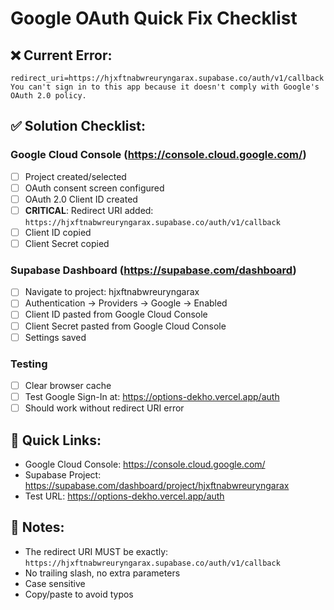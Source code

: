 # Google OAuth Quick Fix Checklist

## ❌ Current Error:
```
redirect_uri=https://hjxftnabwreuryngarax.supabase.co/auth/v1/callback
You can't sign in to this app because it doesn't comply with Google's OAuth 2.0 policy.
```

## ✅ Solution Checklist:

### Google Cloud Console (https://console.cloud.google.com/)
- [ ] Project created/selected
- [ ] OAuth consent screen configured
- [ ] OAuth 2.0 Client ID created
- [ ] **CRITICAL**: Redirect URI added: `https://hjxftnabwreuryngarax.supabase.co/auth/v1/callback`
- [ ] Client ID copied
- [ ] Client Secret copied

### Supabase Dashboard (https://supabase.com/dashboard)
- [ ] Navigate to project: hjxftnabwreuryngarax
- [ ] Authentication → Providers → Google → Enabled
- [ ] Client ID pasted from Google Cloud Console
- [ ] Client Secret pasted from Google Cloud Console
- [ ] Settings saved

### Testing
- [ ] Clear browser cache
- [ ] Test Google Sign-In at: https://options-dekho.vercel.app/auth
- [ ] Should work without redirect URI error

## 🔗 Quick Links:
- Google Cloud Console: https://console.cloud.google.com/
- Supabase Project: https://supabase.com/dashboard/project/hjxftnabwreuryngarax
- Test URL: https://options-dekho.vercel.app/auth

## 📝 Notes:
- The redirect URI MUST be exactly: `https://hjxftnabwreuryngarax.supabase.co/auth/v1/callback`
- No trailing slash, no extra parameters
- Case sensitive
- Copy/paste to avoid typos